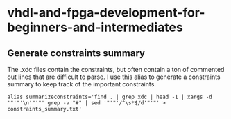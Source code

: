 # vhdl-and-fpga-development-for-beginners-and-intermediates
## Generate constraints summary
The .xdc files contain the constraints, but often contain a ton of commented out lines that are difficult to parse. I use this alias to generate a constraints summary to keep track of the important constraints.
```
alias summarizeconstraints='find . | grep xdc | head -1 | xargs -d '"'"'\n'"'"' grep -v "#" | sed '"'"'/^\s*$/d'"'"' > constraints_summary.txt'
```


